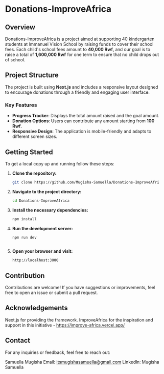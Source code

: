 # Donations-ImproveAfrica

## Overview

Donations-ImproveAfrica is a project aimed at supporting 40 kindergarten students at Immanuel Vision School by raising funds to cover their school fees. Each child's school fees amount to **40,000 Rwf**, and our goal is to raise a total of **1,600,000 Rwf** for one term to ensure that no child drops out of school.

## Project Structure

The project is built using **Next.js** and includes a responsive layout designed to encourage donations through a friendly and engaging user interface.

### Key Features

- **Progress Tracker**: Displays the total amount raised and the goal amount.
- **Donation Options**: Users can contribute any amount starting from **100 Rwf**.
- **Responsive Design**: The application is mobile-friendly and adapts to different screen sizes.

## Getting Started

To get a local copy up and running follow these steps:

1. **Clone the repository:**

   ```bash
   git clone https://github.com/Mugisha-Samuella/Donations-ImproveAfrica.git
2. **Navigate to the project directory:**

   ```bash
   cd Donations-ImproveAfrica
3. **Install the necessary dependencies:**

   ```bash
   npm install
4. **Run the development server:**

   ```bash
   npm run dev
  
5. **Open your browser and visit:**

   ```bash
   http://localhost:3000

## Contribution

Contributions are welcome! If you have suggestions or improvements, feel free to open an issue or submit a pull request.

## Acknowledgements

Next.js for providing the framework.
ImproveAfrica for the inspiration and support in this initiative - https://improve-africa.vercel.app/

## Contact
For any inquiries or feedback, feel free to reach out:

Samuella Mugisha
Email: itsmugishasamuella@gmail.com
LinkedIn: Mugisha Samuella




